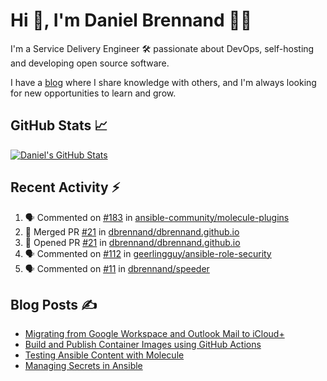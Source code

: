 # Hi 👋, I'm Daniel Brennand 👨‍💻

I'm a Service Delivery Engineer 🛠 passionate about DevOps, self-hosting and developing open source software.

I have a [blog](https://danielbrennand.com/blog/) where I share knowledge with others, and I'm always looking for new opportunities to learn and grow.

## GitHub Stats 📈

[![Daniel's GitHub Stats](https://github-readme-stats-dbrennand.vercel.app/api?username=dbrennand&show_icons=true&count_private=true&hide_border=true&theme=dark)](https://github.com/anuraghazra/github-readme-stats)

## Recent Activity ⚡

<!--START_SECTION:activity-->
1. 🗣 Commented on [#183](https://github.com/ansible-community/molecule-plugins/issues/183#issuecomment-1784185846) in [ansible-community/molecule-plugins](https://github.com/ansible-community/molecule-plugins)
2. 🎉 Merged PR [#21](https://github.com/dbrennand/dbrennand.github.io/pull/21) in [dbrennand/dbrennand.github.io](https://github.com/dbrennand/dbrennand.github.io)
3. 💪 Opened PR [#21](https://github.com/dbrennand/dbrennand.github.io/pull/21) in [dbrennand/dbrennand.github.io](https://github.com/dbrennand/dbrennand.github.io)
4. 🗣 Commented on [#112](https://github.com/geerlingguy/ansible-role-security/pull/112#issuecomment-1778595416) in [geerlingguy/ansible-role-security](https://github.com/geerlingguy/ansible-role-security)
5. 🗣 Commented on [#11](https://github.com/dbrennand/speeder/issues/11#issuecomment-1771047401) in [dbrennand/speeder](https://github.com/dbrennand/speeder)
<!--END_SECTION:activity-->

## Blog Posts ✍

<!-- BLOG-POST-LIST:START -->
- [Migrating from Google Workspace and Outlook Mail to iCloud+](https://danielbrennand.com/blog/google-outlook-to-icloud+/)
- [Build and Publish Container Images using GitHub Actions](https://danielbrennand.com/blog/build-and-publish-container-image-gha/)
- [Testing Ansible Content with Molecule](https://danielbrennand.com/blog/testing-ansible-content/)
- [Managing Secrets in Ansible](https://danielbrennand.com/blog/managing-secrets-in-ansible/)
<!-- BLOG-POST-LIST:END -->
